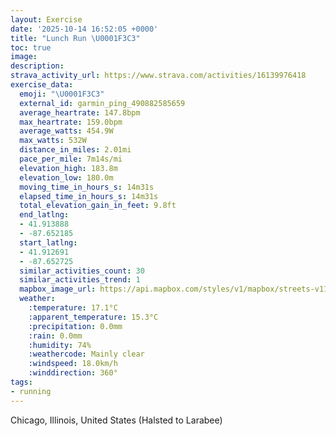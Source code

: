 ```yaml
---
layout: Exercise
date: '2025-10-14 16:52:05 +0000'
title: "Lunch Run \U0001F3C3"
toc: true
image:
description:
strava_activity_url: https://www.strava.com/activities/16139976418
exercise_data:
  emoji: "\U0001F3C3"
  external_id: garmin_ping_490882585659
  average_heartrate: 147.8bpm
  max_heartrate: 159.0bpm
  average_watts: 454.9W
  max_watts: 532W
  distance_in_miles: 2.01mi
  pace_per_mile: 7m14s/mi
  elevation_high: 183.8m
  elevation_low: 180.0m
  moving_time_in_hours_s: 14m31s
  elapsed_time_in_hours_s: 14m31s
  total_elevation_gain_in_feet: 9.8ft
  end_latlng:
  - 41.913888
  - -87.652185
  start_latlng:
  - 41.912691
  - -87.652725
  similar_activities_count: 30
  similar_activities_trend: 1
  mapbox_image_url: https://api.mapbox.com/styles/v1/mapbox/streets-v11/static/path-5+787af2-1.0(ohy~Fji~uOBwBCwBBqACq%40%3FeAEw%40%40%7DBMiEEiDDeAAuBDq%40C_EGu%40CGIEg%40BYAYDCACE%40eAKyDBc%40%3Fy%40E%7D%40%3FmAEe%40%3FgE%40%5BAUIk%40C%7BAGg%40A%7DB%40%7BAEk%40BoAM%7BBBgDA%5DHsABCB%3F%3FFEt%40%40nCDb%40Cn%40JjAEzA%40%5CCj%40FrDArBB%60AITAV%40VR%7C%40%40XBjDEd%40%40x%40D%5E%3FhACd%40A%7C%40Bt%40C%5C%40n%40B~%40DLnBCDB%40DCh%40%40jDAh%40%3FzADdA%3Fz%40DdBFlFIzAAhBDt%40%3FtABd%40CzABj%40),pin-s-s+e5b22e(-87.65094,41.91384),pin-s-f+89ae00(-87.6503,41.91386999999999)/auto/800x800?access_token=pk.eyJ1Ijoiam9zaGJlY2ttYW4iLCJhIjoiY205eWR2aDd1MWZ6djJrbXc4a3M0bWZleiJ9.XiG9OWkNcZk2QzjJbxLB4A
  weather:
    :temperature: 17.1°C
    :apparent_temperature: 15.3°C
    :precipitation: 0.0mm
    :rain: 0.0mm
    :humidity: 74%
    :weathercode: Mainly clear
    :windspeed: 18.0km/h
    :winddirection: 360°
tags:
- running
---
```






Chicago, Illinois, United States (Halsted to Larabee)

